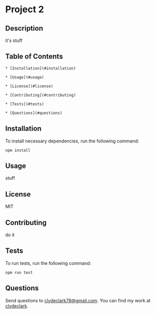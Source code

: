 # Project 2

## Description

it's stuff

## Table of Contents

    * [Installation](#installation)

    * [Usage](#usage)

    * [License](#license)
    
    * [Contributing](#contributing)
    
    * [Tests](#tests)
    
    * [Questions](#questions)

## Installation

To install necessary dependencies, run the following command:

```
npm install
```

## Usage

stuff

## License

MIT

## Contributing

do it

## Tests

To run tests, run the following command:

```
npm run test
```

## Questions

Send questions to clydeclark78@gmail.com. You can find my work at [clydeclark](https://github.com/clydeclark).